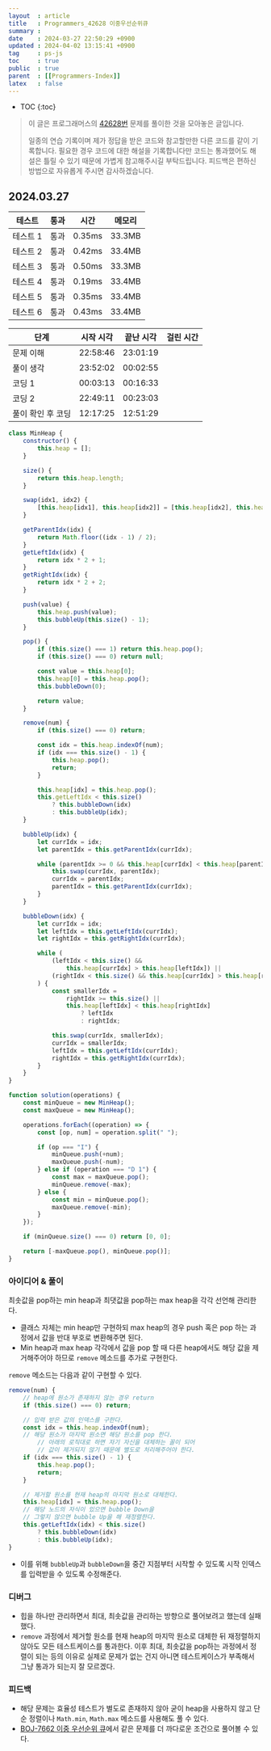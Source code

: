 ```yaml
---
layout  : article
title   : Programmers_42628 이중우선순위큐
summary : 
date    : 2024-03-27 22:50:29 +0900
updated : 2024-04-02 13:15:41 +0900
tag     : ps-js
toc     : true
public  : true
parent  : [[Programmers-Index]]
latex   : false
---
```

* TOC
{:toc}

> 이 글은 프로그래머스의 [42628번](https://programmers.co.kr/learn/courses/30/lessons/42628) 문제를 풀이한 것을 모아놓은 글입니다.
>
> 일종의 연습 기록이며 제가 정답을 받은 코드와 참고할만한 다른 코드를 같이 기록합니다. 필요한 경우 코드에 대한 해설을 기록합니다만 코드는 통과했어도 해설은 틀릴 수 있기 때문에 가볍게 참고해주시길 부탁드립니다. 피드백은 편하신 방법으로 자유롭게 주시면 감사하겠습니다.

## 2024.03.27

| 테스트   | 통과 | 시간   | 메모리 |
| -------- | ---- | ------ | ------ |
| 테스트 1 | 통과 | 0.35ms | 33.3MB |
| 테스트 2 | 통과 | 0.42ms | 33.4MB |
| 테스트 3 | 통과 | 0.50ms | 33.3MB |
| 테스트 4 | 통과 | 0.19ms | 33.4MB |
| 테스트 5 | 통과 | 0.35ms | 33.4MB |
| 테스트 6 | 통과 | 0.43ms | 33.4MB |

| 단계              | 시작 시각 | 끝난 시각 | 걸린 시간 |
| ----------------- | --------- | --------- | --------- |
| 문제 이해         | 22:58:46  | 23:01:19  |           |
| 풀이 생각         | 23:52:02  | 00:02:55  |           |
| 코딩 1            | 00:03:13  | 00:16:33  |           |
| 코딩 2            | 22:49:11  | 00:23:03  |           |
| 풀이 확인 후 코딩 | 12:17:25  | 12:51:29  |           |

```js
class MinHeap {
    constructor() {
        this.heap = [];
    }

    size() {
        return this.heap.length;
    }

    swap(idx1, idx2) {
        [this.heap[idx1], this.heap[idx2]] = [this.heap[idx2], this.heap[idx1]];
    }

    getParentIdx(idx) {
        return Math.floor((idx - 1) / 2);
    }
    getLeftIdx(idx) {
        return idx * 2 + 1;
    }
    getRightIdx(idx) {
        return idx * 2 + 2;
    }

    push(value) {
        this.heap.push(value);
        this.bubbleUp(this.size() - 1);
    }

    pop() {
        if (this.size() === 1) return this.heap.pop();
        if (this.size() === 0) return null;

        const value = this.heap[0];
        this.heap[0] = this.heap.pop();
        this.bubbleDown(0);

        return value;
    }

    remove(num) {
        if (this.size() === 0) return;

        const idx = this.heap.indexOf(num);
        if (idx === this.size() - 1) {
            this.heap.pop();
            return;
        }

        this.heap[idx] = this.heap.pop();
        this.getLeftIdx < this.size()
            ? this.bubbleDown(idx)
            : this.bubbleUp(idx);
    }

    bubbleUp(idx) {
        let currIdx = idx;
        let parentIdx = this.getParentIdx(currIdx);

        while (parentIdx >= 0 && this.heap[currIdx] < this.heap[parentIdx]) {
            this.swap(currIdx, parentIdx);
            currIdx = parentIdx;
            parentIdx = this.getParentIdx(currIdx);
        }
    }

    bubbleDown(idx) {
        let currIdx = idx;
        let leftIdx = this.getLeftIdx(currIdx);
        let rightIdx = this.getRightIdx(currIdx);

        while (
            (leftIdx < this.size() &&
                this.heap[currIdx] > this.heap[leftIdx]) ||
            (rightIdx < this.size() && this.heap[currIdx] > this.heap[rightIdx])
        ) {
            const smallerIdx =
                rightIdx >= this.size() ||
                this.heap[leftIdx] < this.heap[rightIdx]
                    ? leftIdx
                    : rightIdx;

            this.swap(currIdx, smallerIdx);
            currIdx = smallerIdx;
            leftIdx = this.getLeftIdx(currIdx);
            rightIdx = this.getRightIdx(currIdx);
        }
    }
}

function solution(operations) {
    const minQueue = new MinHeap();
    const maxQueue = new MinHeap();

    operations.forEach((operation) => {
        const [op, num] = operation.split(" ");

        if (op === "I") {
            minQueue.push(+num);
            maxQueue.push(-num);
        } else if (operation === "D 1") {
            const max = maxQueue.pop();
            minQueue.remove(-max);
        } else {
            const min = minQueue.pop();
            maxQueue.remove(-min);
        }
    });

    if (minQueue.size() === 0) return [0, 0];

    return [-maxQueue.pop(), minQueue.pop()];
}
```

### 아이디어 & 풀이

최솟값을 pop하는 min heap과 최댓값을 pop하는 max heap을 각각 선언해 관리한다.

* 클래스 자체는 min heap만 구현하되 max heap의 경우 push 혹은 pop 하는 과정에서 값을 반대 부호로 변환해주면 된다.
* Min heap과 max heap 각각에서 값을 pop 할 때 다른 heap에서도 해당 값을 제거해주어야 하므로 `remove` 메소드를 추가로 구현한다.

`remove` 메소드는 다음과 같이 구현할 수 있다.

```js
remove(num) {
    // heap에 원소가 존재하지 않는 경우 return
    if (this.size() === 0) return;

    // 입력 받은 값의 인덱스를 구한다.
    const idx = this.heap.indexOf(num);
    // 해당 원소가 마지막 원소면 해당 원소를 pop 한다.
        // 아래의 로직대로 하면 자기 자신을 대체하는 꼴이 되어
        // 값이 제거되지 않기 때문에 별도로 처리해주어야 한다.
    if (idx === this.size() - 1) {
        this.heap.pop();
        return;
    }

    // 제거할 원소를 현재 heap의 마지막 원소로 대체한다.
    this.heap[idx] = this.heap.pop();
    // 해당 노드의 자식이 있으면 bubble Down을
    // 그렇지 않으면 bubble Up을 해 재정렬한다.
    this.getLeftIdx(idx) < this.size()
        ? this.bubbleDown(idx)
        : this.bubbleUp(idx);
}
```

* 이를 위해 `bubbleUp`과 `bubbleDown`을 중간 지점부터 시작할 수 있도록 시작 인덱스를 입력받을 수 있도록 수정해준다.

### 디버그

* 힙을 하나만 관리하면서 최대, 최솟값을 관리하는 방향으로 풀어보려고 했는데 실패했다.
* `remove` 과정에서 제거할 원소를 현재 heap의 마지막 원소로 대체한 뒤 재정렬하지 않아도 모든 테스트케이스를 통과한다. 이후 최대, 최솟값을 pop하는 과정에서 정렬이 되는 등의 이유로 실제로 문제가 없는 건지 아니면 테스트케이스가 부족해서 그냥 통과가 되는지 잘 모르겠다.

### 피드백

* 해당 문제는 효율성 테스트가 별도로 존재하지 않아 굳이 heap을 사용하지 않고 단순 정렬이나 `Math.min`, `Math.max` 메소드를 사용해도 풀 수 있다.
* [BOJ-7662 이중 우선순위 큐](https://www.acmicpc.net/problem/7662)에서 같은 문제를 더 까다로운 조건으로 풀어볼 수 있다.
